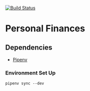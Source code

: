 [![Build Status](https://travis-ci.org/taciogt/personal-finances.svg?branch=main)](https://travis-ci.org/taciogt/personal-finances)

# Personal Finances

## Dependencies

* [Pipenv](https://pipenv.pypa.io/en/latest/)

### Environment Set Up

```shell
pipenv sync --dev
```
